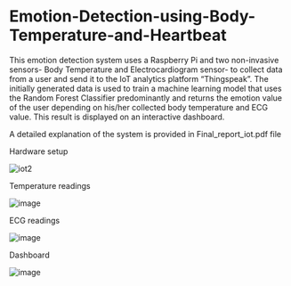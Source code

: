 # Emotion-Detection-using-Body-Temperature-and-Heartbeat

This emotion detection system uses a Raspberry Pi and two non-invasive sensors- Body Temperature and Electrocardiogram sensor- to collect data from a user and send it to the IoT analytics platform “Thingspeak”. The initially generated data is used to train a machine learning model that uses the Random Forest Classifier predominantly and returns the emotion value of the user depending on his/her collected body temperature and ECG value. This result is displayed on an interactive dashboard.

A detailed explanation of the system is provided in Final_report_iot.pdf file

Hardware setup

![iot2](https://github.com/Varshini-Ganti/Emotion-Detection-using-Body-Temperature-and-Heartbeat/assets/87769367/36757b3d-f8cd-4fd3-ad41-2a81e91a014e)

Temperature readings 

![image](https://github.com/Varshini-Ganti/Emotion-Detection-using-Body-Temperature-and-Heartbeat/assets/87769367/ca4042a7-9596-4c4f-8723-d23695575692)

ECG readings

![image](https://github.com/Varshini-Ganti/Emotion-Detection-using-Body-Temperature-and-Heartbeat/assets/87769367/df9a8319-c9cf-4a2b-9397-0a5e0d9afc70)

Dashboard 

![image](https://github.com/Varshini-Ganti/Emotion-Detection-using-Body-Temperature-and-Heartbeat/assets/87769367/0d60d9f5-f56b-4a8f-a892-ef639ae6fa8b)





